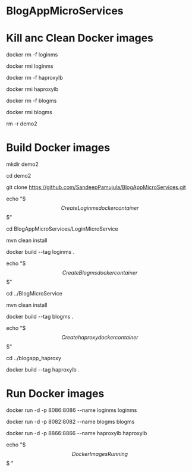 # BlogAppMicroServices

# Kill anc Clean Docker images

docker rm -f loginms

docker rmi loginms 

docker rm -f haproxylb 

docker rmi haproxylb 

docker rm -f blogms 

docker rmi blogms 

rm -r demo2


# Build Docker images

mkdir demo2

cd demo2

git clone https://github.com/SandeepPamujula/BlogAppMicroServices.git

echo  "$$$ Create Login ms docker container $$$"

cd BlogAppMicroServices/LoginMicroService

mvn clean install

docker build --tag loginms .

echo  "$$$ Create Blog ms docker container $$$"

cd ../BlogMicroService

mvn clean install

docker build --tag blogms .

echo  "$$$ Create haproxy docker container $$$"

cd ../blogapp_haproxy

docker build --tag haproxylb .


# Run Docker images

docker run -d -p 8086:8086 --name loginms loginms

docker run -d -p 8082:8082 --name blogms blogms 

docker run -d -p 8866:8866 --name haproxylb haproxylb 

echo "$$$      Docker Images Running  $$$ "
